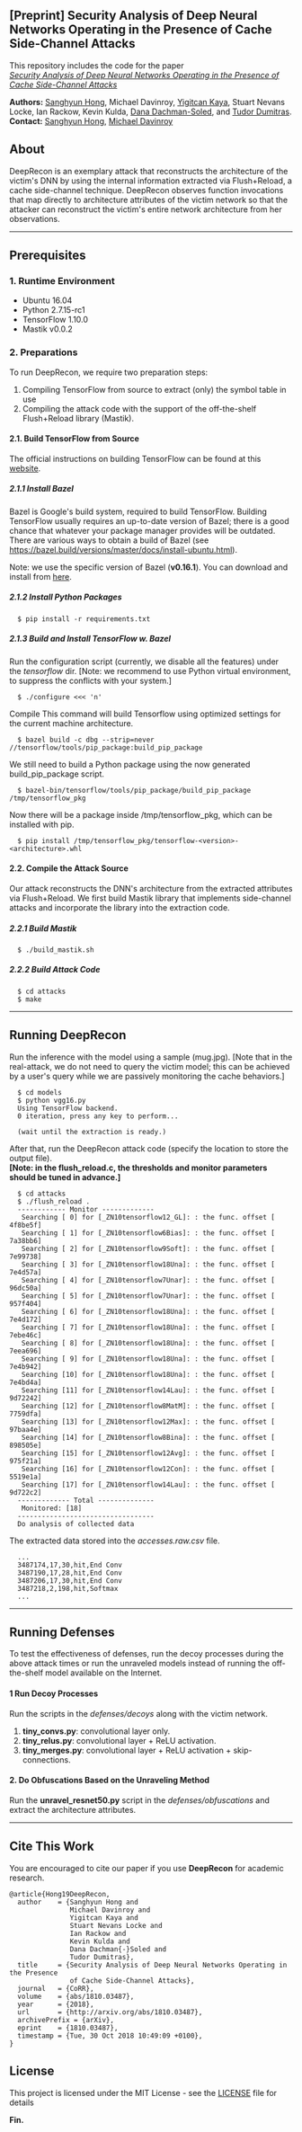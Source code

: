 ## [Preprint] Security Analysis of Deep Neural Networks Operating in the Presence of Cache Side-Channel Attacks

This repository includes the code for the paper </br>
[_Security Analysis of Deep Neural Networks Operating in the Presence of Cache Side-Channel Attacks_](https://arxiv.org/abs/1810.03487)

**Authors:** [Sanghyun Hong](http://sanghyun-hong.com), Michael Davinroy, [Yigitcan Kaya](http://www.cs.umd.edu/~yigitcan), Stuart Nevans Locke, Ian Rackow, Kevin Kulda, [Dana Dachman-Soled](https://user.eng.umd.edu/~danadach/), and [Tudor Dumitras](http://users.umiacs.umd.edu/~tdumitra/). </br>
**Contact:** [Sanghyun Hong](mailto:shhong@cs.umd.edu), [Michael Davinroy](mailto:michael.davinroy@gmail.com)


## About

DeepRecon is an exemplary attack that reconstructs the architecture of the victim's DNN by using the internal information extracted via Flush+Reload, a cache side-channel technique. DeepRecon observes function invocations that map directly to architecture attributes of the victim network so that the attacker can reconstruct the victim's entire network architecture from her observations.

---

## Prerequisites


### 1. Runtime Environment

 - Ubuntu 16.04
 - Python 2.7.15-rc1
 - TensorFlow 1.10.0
 - Mastik v0.0.2


### 2. Preparations

To run DeepRecon, we require two preparation steps:

 1. Compiling TensorFlow from source to extract (only) the symbol table in use
 2. Compiling the attack code with the support of the off-the-shelf Flush+Reload library (Mastik).

#### 2.1. Build TensorFlow from Source

The official instructions on building TensorFlow can be found at this [website](https://www.tensorflow.org/install/install_sources).

##### 2.1.1 Install Bazel

Bazel is Google's build system, required to build TensorFlow. Building TensorFlow usually requires an up-to-date
version of Bazel; there is a good chance that whatever your package manager provides will be outdated. There are various ways to obtain a build of Bazel (see https://bazel.build/versions/master/docs/install-ubuntu.html).

Note: we use the specific version of Bazel (**v0.16.1**). You can download and install from [here](https://github.com/bazelbuild/bazel/releases/tag/0.16.1).


##### 2.1.2 Install Python Packages

      $ pip install -r requirements.txt

##### 2.1.3 Build and Install TensorFlow w. Bazel

Run the configuration script (currently, we disable all the features) under the *tensorflow* dir.
[Note: we recommend to use Python virtual environment, to suppress the conflicts with your system.]

      $ ./configure <<< 'n'

Compile This command will build Tensorflow using optimized settings for the current machine architecture.

      $ bazel build -c dbg --strip=never //tensorflow/tools/pip_package:build_pip_package

We still need to build a Python package using the now generated build_pip_package script.

      $ bazel-bin/tensorflow/tools/pip_package/build_pip_package /tmp/tensorflow_pkg

Now there will be a package inside /tmp/tensorflow_pkg, which can be installed with pip.

      $ pip install /tmp/tensorflow_pkg/tensorflow-<version>-<architecture>.whl


#### 2.2. Compile the Attack Source

Our attack reconstructs the DNN's architecture from the extracted attributes via Flush+Reload. We first build Mastik library that implements side-channel attacks and incorporate the library into the extraction code.

##### 2.2.1 Build Mastik

      $ ./build_mastik.sh


##### 2.2.2 Build Attack Code

      $ cd attacks
      $ make

----


## Running DeepRecon

Run the inference with the model using a sample (mug.jpg).
[Note that in the real-attack, we do not need to query the victim model; this can be achieved by a user's query while we are passively monitoring the cache behaviors.]

      $ cd models
      $ python vgg16.py
      Using TensorFlow backend.
      0 iteration, press any key to perform...

      (wait until the extraction is ready.)

After that, run the DeepRecon attack code (specify the location to store the output file).</br>
**[Note: in the flush_reload.c, the thresholds and monitor parameters should be tuned in advance.]**

      $ cd attacks
      $ ./flush_reload .
      ------------ Monitor -------------
       Searching [ 0] for [_ZN10tensorflow12_GL]: : the func. offset [   4f8be5f]
       Searching [ 1] for [_ZN10tensorflow6Bias]: : the func. offset [   7a38bb6]
       Searching [ 2] for [_ZN10tensorflow9Soft]: : the func. offset [   7e99738]
       Searching [ 3] for [_ZN10tensorflow18Una]: : the func. offset [   7e4d57a]
       Searching [ 4] for [_ZN10tensorflow7Unar]: : the func. offset [   96dc50a]
       Searching [ 5] for [_ZN10tensorflow7Unar]: : the func. offset [   957f404]
       Searching [ 6] for [_ZN10tensorflow18Una]: : the func. offset [   7e4d172]
       Searching [ 7] for [_ZN10tensorflow18Una]: : the func. offset [   7ebe46c]
       Searching [ 8] for [_ZN10tensorflow18Una]: : the func. offset [   7eea696]
       Searching [ 9] for [_ZN10tensorflow18Una]: : the func. offset [   7e4b942]
       Searching [10] for [_ZN10tensorflow18Una]: : the func. offset [   7e4bd4a]
       Searching [11] for [_ZN10tensorflow14Lau]: : the func. offset [   9d72242]
       Searching [12] for [_ZN10tensorflow8MatM]: : the func. offset [   7759dfa]
       Searching [13] for [_ZN10tensorflow12Max]: : the func. offset [   97baa4e]
       Searching [14] for [_ZN10tensorflow8Bina]: : the func. offset [   898505e]
       Searching [15] for [_ZN10tensorflow12Avg]: : the func. offset [   975f21a]
       Searching [16] for [_ZN10tensorflow12Con]: : the func. offset [   5519e1a]
       Searching [17] for [_ZN10tensorflow14Lau]: : the func. offset [   9d722c2]
      ------------- Total --------------
       Monitored: [18]
      ----------------------------------
      Do analysis of collected data

The extracted data stored into the *accesses.raw.csv* file.

      ...
      3487174,17,30,hit,End Conv
      3487190,17,28,hit,End Conv
      3487206,17,30,hit,End Conv
      3487218,2,198,hit,Softmax
      ...

----

## Running Defenses

To test the effectiveness of defenses, run the decoy processes during the above attack times or run the unraveled models instead of running the off-the-shelf model available on the Internet.

#### 1 Run Decoy Processes

Run the scripts in the *defenses/decoys* along with the victim network.

  1. **tiny_convs.py**: convolutional layer only.
  2. **tiny_relus.py**: convolutional layer + ReLU activation.
  3. **tiny_merges.py**: convolutional layer + ReLU activation + skip-connections.

#### 2. Do Obfuscations Based on the Unraveling Method

Run the **unravel_resnet50.py** script in the *defenses/obfuscations* and extract the architecture attributes.


----

## Cite This Work

You are encouraged to cite our paper if you use **DeepRecon** for academic research.

```
@article{Hong19DeepRecon,
  author    = {Sanghyun Hong and
               Michael Davinroy and
               Yigitcan Kaya and
               Stuart Nevans Locke and
               Ian Rackow and
               Kevin Kulda and
               Dana Dachman{-}Soled and
               Tudor Dumitras},
  title     = {Security Analysis of Deep Neural Networks Operating in the Presence
               of Cache Side-Channel Attacks},
  journal   = {CoRR},
  volume    = {abs/1810.03487},
  year      = {2018},
  url       = {http://arxiv.org/abs/1810.03487},
  archivePrefix = {arXiv},
  eprint    = {1810.03487},
  timestamp = {Tue, 30 Oct 2018 10:49:09 +0100},
}
```

## License

This project is licensed under the MIT License - see the [LICENSE](LICENSE) file for details

**Fin.**
